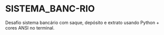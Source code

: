 # SISTEMA_BANC-RIO
Desafio sistema bancário com saque, depósito e extrato usando Python + cores ANSI no terminal.
